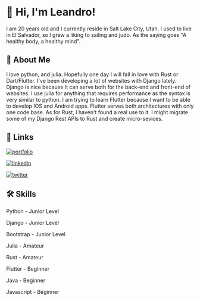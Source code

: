 
# 👋 Hi, I'm Leandro! 

I am 20 years old and I currently reside in Salt Lake City, Utah.  I used
to live in El Salvador, so I grew a liking to sailing and judo.
As the saying goes "A healthy body, a healthy mind".


## 🚀 About Me
I love python, and julia. Hopefully one day I will fall in love with Rust or Dart/Flutter.
I've been developing a lot of websites with Django lately. Django is nice because it can serve
both for the back-end and front-end of websites. I use julia for anything that requires performance as
the syntax is very similar to python. I am trying to learn Flutter because I want to be
able to develop IOS and Android apps. Flutter serves both architectures with only one code base. As for Rust,
I haven't found a real use to it. I might migrate some of my Django Rest APIs to Rust and create micro-sevices.



## 🔗 Links
[![portfolio](https://img.shields.io/badge/my_portfolio-000?style=for-the-badge&logo=ko-fi&logoColor=white)](http://domain-registrar.storage.googleapis.com/expired.html?pantalla503.com/)

[![linkedin](https://img.shields.io/badge/linkedin-0A66C2?style=for-the-badge&logo=linkedin&logoColor=white)](https://www.linkedin.com/in/paolo-cooper/)

[![twitter](https://img.shields.io/badge/twitter-1DA1F2?style=for-the-badge&logo=twitter&logoColor=white)](https://twitter.com/andyPaolo4)


## 🛠 Skills
Python - Junior Level

Django - Junior Level

Bootstrap - Junior Level

Julia - Amateur

Rust - Amateur

Flutter - Beginner

Java - Beginner

Javascript - Beginner

